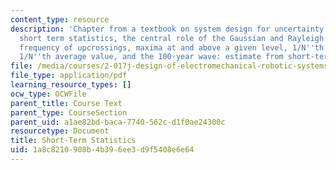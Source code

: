 ```yaml
---
content_type: resource
description: 'Chapter from a textbook on system design for uncertainty. Topics include
  short term statistics, the central role of the Gaussian and Rayleigh distributions,
  frequency of upcrossings, maxima at and above a given level, 1/N''th highest maxima,
  1/N''th average value, and the 100-year wave: estimate from short-term statistics.'
file: /media/courses/2-017j-design-of-electromechanical-robotic-systems-fall-2009/1a8c8210908b4b396ee3d9f5408e6e64_MIT2_017JF09_ch05.pdf
file_type: application/pdf
learning_resource_types: []
ocw_type: OCWFile
parent_title: Course Text
parent_type: CourseSection
parent_uid: a1ae82bd-baca-7740-562c-d1f0ae24300c
resourcetype: Document
title: Short-Term Statistics
uid: 1a8c8210-908b-4b39-6ee3-d9f5408e6e64
---
```

